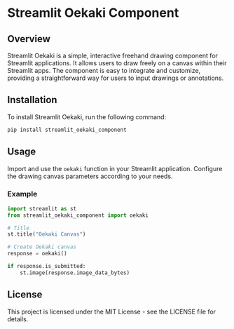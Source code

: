 # Streamlit Oekaki Component

## Overview

Streamlit Oekaki is a simple, interactive freehand drawing component for Streamlit applications. It allows users to draw freely on a canvas within their Streamlit apps. The component is easy to integrate and customize, providing a straightforward way for users to input drawings or annotations.

## Installation

To install Streamlit Oekaki, run the following command:

```bash
pip install streamlit_oekaki_component
```

## Usage

Import and use the `oekaki` function in your Streamlit application. Configure the drawing canvas parameters according to your needs.

### Example

```python
import streamlit as st
from streamlit_oekaki_component import oekaki

# Title
st.title("Oekaki Canvas")

# Create Oekaki canvas
response = oekaki()

if response.is_submitted:
    st.image(response.image_data_bytes)
```

## License
This project is licensed under the MIT License - see the LICENSE file for details.
